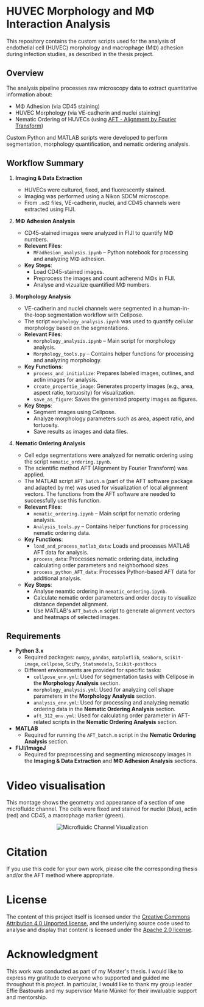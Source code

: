 # HUVEC Morphology and MΦ Interaction Analysis
This repository contains the custom scripts used for the analysis of endothelial cell (HUVEC) morphology and macrophage (MΦ) adhesion during infection studies, as described in the thesis project.

## Overview
The analysis pipeline processes raw microscopy data to extract quantitative information about:
- MΦ Adhesion (via CD45 staining)
- HUVEC Morphology (via VE-cadherin and nuclei staining)
- Nematic Ordering of HUVECs (using [AFT - Alignment by Fourier Transform](https://github.com/OakesLab/AFT-Alignment_by_Fourier_Transform))
  
Custom Python and MATLAB scripts were developed to perform segmentation, morphology quantification, and nematic ordering analysis.

## Workflow Summary

1. **Imaging & Data Extraction**  
   - HUVECs were cultured, fixed, and fluorescently stained.
   - Imaging was performed using a Nikon SDCM microscope.
   - From `.nd2` files, VE-cadherin, nuclei, and CD45 channels were extracted using FIJI.

2. **MΦ Adhesion Analysis**  
   - CD45-stained images were analyzed in FIJI to quantify MΦ numbers.
   - **Relevant Files**:
     - `MFadhesion_analysis.ipynb` – Python notebook for processing and analyzing MΦ adhesion.
   - **Key Steps**:
     - Load CD45-stained images.
     - Preprocess the images and count adherend MΦs in FIJI.
     - Analyse and vizualize quantified MΦ numbers.

3. **Morphology Analysis**  
   - VE-cadherin and nuclei channels were segmented in a human-in-the-loop segmentation workflow with Cellpose.
   - The script `morphology_analysis.ipynb` was used to quantify cellular morphology based on the segmentations.
   - **Relevant Files**:
     - `morphology_analysis.ipynb` – Main script for morphology analysis.
     - `Morphology_tools.py` – Contains helper functions for processing and analyzing morphology.
   - **Key Functions**:
     - `process_and_initialize`: Prepares labeled images, outlines, and actin images for analysis.
     - `create_propertie_image`: Generates property images (e.g., area, aspect ratio, tortuosity) for visualization.
     - `save_as_figure`: Saves the generated property images as figures.
   - **Key Steps**:
     - Segment images using Cellpose.
     - Analyze morphology parameters such as area, aspect ratio, and tortuosity.
     - Save results as images and data files.

4. **Nematic Ordering Analysis**  
   - Cell edge segmentations were analyzed for nematic ordering using the script `nematic_ordering.ipynb`.
   - The scientific method AFT (Alignment by Fourier Transform) was applied.
   - The MATLAB script `AFT_batch.m` (part of the AFT software package and adapted by me) was used for visualization of local alignment vectors. The functions from the AFT software are needed to successfully use this function.
   - **Relevant Files**:
     - `nematic_ordering.ipynb` – Main script for nematic ordering analysis.
     - `Analysis_tools.py` – Contains helper functions for processing nematic ordering data.
   - **Key Functions**:
     - `load_and_process_matlab_data`: Loads and processes MATLAB AFT data for analysis.
     - `process_data`: Processes nematic ordering data, including calculating order parameters and neighborhood sizes.
     - `process_python_AFT_data`: Processes Python-based AFT data for additional analysis.
   - **Key Steps**:
     - Analyse neamtic ordering in `nematic_ordering.ipynb`.
     - Calculate nematic order parameters and order decay to visualize distance dependet alignment.
     - Use MATLAB's `AFT_batch.m` script to generate alignment vectors and heatmaps of selected images.

## Requirements

- **Python 3.x**  
  - Required packages: `numpy`, `pandas`, `matplotlib`, `seaborn`, `scikit-image`, `cellpose`, `SciPy`, `Statsmodels`, `Scikit-posthocs`
  - Different environments are provided for specific tasks:
    - `cellpose_env.yml`: Used for segmentation tasks with Cellpose in the **Morphology Analysis** section.
    - `morphology_analysis.yml`: Used for analyzing cell shape parameters in the **Morphology Analysis** section.
    - `analysis_env.yml`: Used for processing and analyzing nematic ordering data in the **Nematic Ordering Analysis** section.
    - `aft_312_env.yml`: Used for calculating order parameter in AFT-related scripts in the **Nematic Ordering Analysis** section.
- **MATLAB**  
  - Required for running the `AFT_batch.m` script in the **Nematic Ordering Analysis** section.
- **FIJI/ImageJ**  
  - Required for preprocessing and segmenting microscopy images in the **Imaging & Data Extraction** and **MΦ Adhesion Analysis** sections.

# Video visualisation
This montage shows the geometry and appearance of a section of one microfluidc channel. The cells were fixed and stained for nuclei (blue), actin (red) and CD45, a macrophage marker (green).

<div style="text-align: center;">
  <img src="images/20250312_Chip19_3D_channel10_1_maxres.gif" alt="Microfluidic Channel Visualization">
</div>

# Citation

If you use this code for your own work, please cite the corresponding thesis and/or the AFT method where appropriate.

# License
The content of this project itself is licensed under the [Creative Commons Attribution 4.0 Unported license](https://creativecommons.org/licenses/by/4.0/deed.en), and the underlying source code used to analyse and display that content is licensed under the [Apache 2.0 license](https://www.apache.org/licenses/LICENSE-2.0).

# Acknowledgment

This work was conducted as part of my Master's thesis. I would like to express my gratitude to everyone who supported and guided me throughout this project. In particular, I would like to thank my group leader Effie Bastounis and my supervisor Marie Münkel for their invaluable support and mentorship.
